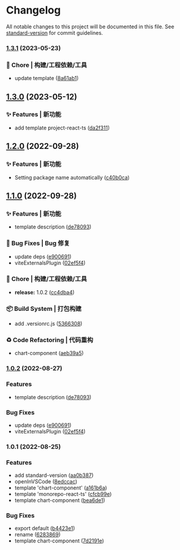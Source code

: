 # Changelog

All notable changes to this project will be documented in this file. See [standard-version](https://github.com/conventional-changelog/standard-version) for commit guidelines.

### [1.3.1](https://github.com/yuhongda/create-lib-starter-kit/compare/v1.3.0...v1.3.1) (2023-05-23)


### 🚀 Chore | 构建/工程依赖/工具

* update template ([8a61ab1](https://github.com/yuhongda/create-lib-starter-kit/commit/8a61ab15580131d94276a44af57418a12dd5d124))

## [1.3.0](https://github.com/yuhongda/create-lib-starter-kit/compare/v1.2.0...v1.3.0) (2023-05-12)


### ✨ Features | 新功能

* add template project-react-ts ([da2f311](https://github.com/yuhongda/create-lib-starter-kit/commit/da2f311a0b97113016b7cf85305c73dfa2aae617))

## [1.2.0](https://github.com/yuhongda/create-lib-starter-kit/compare/v1.1.0...v1.2.0) (2022-09-28)


### ✨ Features | 新功能

* Setting package name automatically ([c40b0ca](https://github.com/yuhongda/create-lib-starter-kit/commit/c40b0cac232b4722dec6ce4cb5dc4dba73f62dea))

## [1.1.0](https://github.com/yuhongda/create-lib-starter-kit/compare/v1.0.1...v1.1.0) (2022-09-28)


### ✨ Features | 新功能

* template description ([de78093](https://github.com/yuhongda/create-lib-starter-kit/commit/de78093e17adf9b030f0636dcce971533b80f88c))


### 🐛 Bug Fixes | Bug 修复

* update deps ([e900691](https://github.com/yuhongda/create-lib-starter-kit/commit/e9006912f98b94845c5e5414783102a81ecfa82d))
* viteExternalsPlugin ([02ef5f4](https://github.com/yuhongda/create-lib-starter-kit/commit/02ef5f45d1cb0dcf2c5343910e20c66eb3f1c3bf))


### 🚀 Chore | 构建/工程依赖/工具

* **release:** 1.0.2 ([cc4dba4](https://github.com/yuhongda/create-lib-starter-kit/commit/cc4dba4f8600af35aa13879db61bef01bb902843))


### 📦‍ Build System | 打包构建

* add .versionrc.js ([5366308](https://github.com/yuhongda/create-lib-starter-kit/commit/53663083f7ed1a88d3a6dd05d581bfbc0abbc3a1))


### ♻️ Code Refactoring | 代码重构

* chart-component ([aeb39a5](https://github.com/yuhongda/create-lib-starter-kit/commit/aeb39a58cb378e0f11363b3aafe0fea619edaf1c))

### [1.0.2](https://github.com/yuhongda/create-lib-starter-kit/compare/v1.0.1...v1.0.2) (2022-08-27)


### Features

* template description ([de78093](https://github.com/yuhongda/create-lib-starter-kit/commit/de78093e17adf9b030f0636dcce971533b80f88c))


### Bug Fixes

* update deps ([e900691](https://github.com/yuhongda/create-lib-starter-kit/commit/e9006912f98b94845c5e5414783102a81ecfa82d))
* viteExternalsPlugin ([02ef5f4](https://github.com/yuhongda/create-lib-starter-kit/commit/02ef5f45d1cb0dcf2c5343910e20c66eb3f1c3bf))

### 1.0.1 (2022-08-25)


### Features

* add standard-version ([aa0b387](https://github.com/yuhongda/create-lib-starter-kit/commit/aa0b387ccdcd84558067e1f6479e79452ec4f4cf))
* openInVSCode ([8edccac](https://github.com/yuhongda/create-lib-starter-kit/commit/8edccac2aa93b2206a1951cbc7ede1d4ae597702))
* template 'chart-component' ([a161b6a](https://github.com/yuhongda/create-lib-starter-kit/commit/a161b6ad651014db85556c810f3a1964a3e93a06))
* template 'monorepo-react-ts' ([cfcb99e](https://github.com/yuhongda/create-lib-starter-kit/commit/cfcb99ea792649c8686f613f8fa2c306d6ce3e60))
* template chart-component ([bea6de1](https://github.com/yuhongda/create-lib-starter-kit/commit/bea6de1a7a44750833c38820856ab5ba7403216d))


### Bug Fixes

* export default ([b4423e1](https://github.com/yuhongda/create-lib-starter-kit/commit/b4423e1f86b63e733cfe1365cfd9abb534ad2af3))
* rename ([6283869](https://github.com/yuhongda/create-lib-starter-kit/commit/6283869b9c18f313bd56bfd88bd4d2317a808d0f))
* template chart-component ([7d2191e](https://github.com/yuhongda/create-lib-starter-kit/commit/7d2191ec5ae849abebbd51046814dd588e0e22db))
